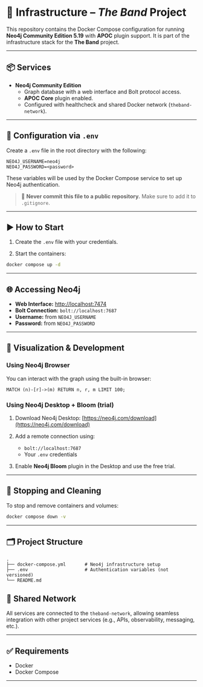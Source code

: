 # 🧱 Infrastructure – *The Band* Project

This repository contains the Docker Compose configuration for running **Neo4j Community Edition 5.19** with **APOC** plugin support. It is part of the infrastructure stack for the **The Band** project.

---

## 📦 Services

- **Neo4j Community Edition**
  - Graph database with a web interface and Bolt protocol access.
  - **APOC Core** plugin enabled.
  - Configured with healthcheck and shared Docker network (`theband-network`).

---

## 🔐 Configuration via `.env`

Create a `.env` file in the root directory with the following:

```env
NEO4J_USERNAME=neo4j
NEO4J_PASSWORD=<password>
````

These variables will be used by the Docker Compose service to set up Neo4j authentication.

> 🛑 **Never commit this file to a public repository.** Make sure to add it to `.gitignore`.

---

## ▶️ How to Start

1. Create the `.env` file with your credentials.

2. Start the containers:

```bash
docker compose up -d
```

---

## 🌐 Accessing Neo4j

* **Web Interface:** [http://localhost:7474](http://localhost:7474)
* **Bolt Connection:** `bolt://localhost:7687`
* **Username:** from `NEO4J_USERNAME`
* **Password:** from `NEO4J_PASSWORD`

---

## 🔎 Visualization & Development

### Using Neo4j Browser

You can interact with the graph using the built-in browser:

```cypher
MATCH (n)-[r]->(m) RETURN n, r, m LIMIT 100;
```

### Using Neo4j Desktop + Bloom (trial)

1. Download Neo4j Desktop: [https://neo4j.com/download](https://neo4j.com/download)
2. Add a remote connection using:

   * `bolt://localhost:7687`
   * Your `.env` credentials
3. Enable **Neo4j Bloom** plugin in the Desktop and use the free trial.

---

## 🧼 Stopping and Cleaning

To stop and remove containers and volumes:

```bash
docker compose down -v
```

---

## 🗂 Project Structure

```
.
├── docker-compose.yml       # Neo4j infrastructure setup
├── .env                     # Authentication variables (not versioned)
└── README.md
```



## 🔗 Shared Network

All services are connected to the `theband-network`, allowing seamless integration with other project services (e.g., APIs, observability, messaging, etc.).

---

## ✅ Requirements

* Docker
* Docker Compose

---

